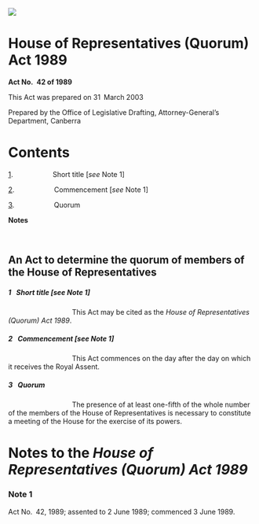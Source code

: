 ![](http://www.comlaw.gov.au/Details/C2004C00846/Html/image001.gif)

# House of Representatives (Quorum) Act 1989

**Act No. 42 of 1989**

This Act was prepared on 31 March 2003

Prepared by the Office of Legislative Drafting,
Attorney-General’s Department, 
Canberra


# Contents

[1](#1).            Short title [_see_ Note 1]

[2](#2).            Commencement [_see_ Note 1]

[3](#3).            Quorum

**Notes** 

 


## An Act to determine the quorum of members of the House of Representatives

##### 1  Short title [_see_ Note 1]

                   This Act may be cited as the _House of Representatives (Quorum) Act 1989_.

##### 2  Commencement [_see_ Note 1]

                   This Act commences on the day after the day on which it receives the Royal Assent.

##### 3  Quorum

                   The presence of at least one-fifth of the whole number of the members of the House of Representatives is necessary to constitute a meeting of the House for the exercise of its powers.


# Notes to the _House of Representatives (Quorum) Act 1989_

### Note 1

Act No. 42, 1989; assented to 2 June 1989; commenced 3 June 1989.

 


 

 
